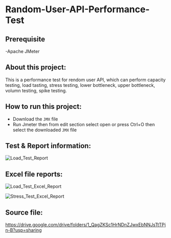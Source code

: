 # Random-User-API-Performance-Test

## Prerequisite
-Apache JMeter

## About this project:
This is a performance test for rendom user API, which can perform capacity testing, load tasting, stress testing, lower bottleneck, upper bottleneck, volumn testing, spike testing.

## How to run this project:
- Download the
  ``` JMX ``` file
- Run Jmeter then from edit section select open or press Ctrl+O then select the downloaded ``` JMX ``` file

## Test & Report information:

![Load_Test_Report](https://github.com/AbdullahRashel/Random-User-API-Performance-Test/assets/153196738/56d2395a-fda8-4e9d-a561-7c8557699341)


## Excel file reports:

![Load_Test_Excel_Report](https://github.com/AbdullahRashel/Random-User-API-Performance-Test/assets/153196738/f8935be3-2b21-4756-9a32-986a0c8a4780)

![Stress_Test_Excel_Report](https://github.com/AbdullahRashel/Random-User-API-Performance-Test/assets/153196738/e086184d-eadf-46ae-8b54-ed5383da7dd2)


## Source file:

https://drive.google.com/drive/folders/1_QagZKSc1HrNDnZJwxEbNNJsTtTPjn-B?usp=sharing
